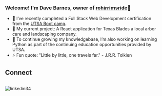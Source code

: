 ### Welcome! I'm Dave Barnes, owner of [rohirrimsride](https://github.com/rohirrimsride/rohirrimsride-portfolio)👋

- 🔭 I’ve recently completed a Full Stack Web Development certification from the [UTSA Boot camp](https://bootcamp.utsa.edu/coding/).
- 🔭 My current project: A React application for Texas Blades a local arbor care and landscaping company.  
- 🌱 To continue growing my knowledgebase, I’m also working on learning Python as part of the continuing education opportunities provided by UTSA. 
- ⚡ Fun quote: "Little by little, one travels far." - J.R.R. Tolkien 

## Connect
![<img src="(https://user-images.githubusercontent.com/96882225/230234026-1eab2195-0024-4839-a264-95a8961edc71.png)"/>](https://www.linkedin.com/in/dave-barnes-b017b945/)

![linkedin34](https://user-images.githubusercontent.com/96882225/230234026-1eab2195-0024-4839-a264-95a8961edc71.png)
